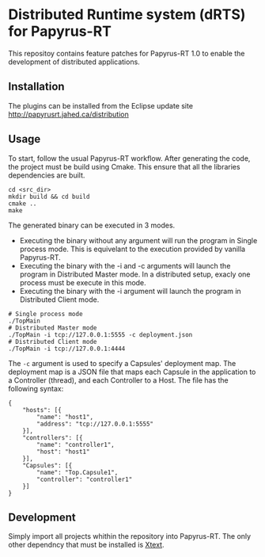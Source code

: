 # Distributed Runtime system (dRTS) for Papyrus-RT

This repositoy contains feature patches for Papyrus-RT 1.0 to enable the development of distributed applications.

## Installation
The plugins can be installed from the Eclipse update site http://papyrusrt.jahed.ca/distribution

## Usage
To start, follow the usual Papyrus-RT workflow. After generating the code, the project must be build using Cmake. This ensure that all the libraries dependencies are built.
```
cd <src_dir>
mkdir build && cd build
cmake ..
make
```
The generated binary can be executed in 3 modes.
- Executing the binary without any argument will run the program in Single process mode. This is equivelant to the execution provided by vanilla Papyrus-RT.
- Executing the binary with the -i and -c arguments will launch the program in Distributed Master mode. In a distributed setup, exacly one process must be execute in this mode.
- Executing the binary with the -i argument will launch the program in Distributed Client mode. 
```
# Single process mode
./TopMain
# Distributed Master mode
./TopMain -i tcp://127.0.0.1:5555 -c deployment.json
# Distributed Client mode
./TopMain -i tcp://127.0.0.1:4444
```
The ```-c``` argument is used to specify a Capsules' deployment map. The deployment map is a JSON file that maps each Capsule in the application to a Controller (thread), and each Controller to a Host. The file has the following syntax:
```
{
	"hosts": [{
		"name": "host1",
		"address": "tcp://127.0.0.1:5555"
	}],
	"controllers": [{
		"name": "controller1",
		"host": "host1"
	}],
	"Capsules": [{
		"name": "Top.Capsule1",
		"controller": "controller1"
	}]
}
```


## Development
Simply import all projects whithin the repository into Papyrus-RT. The only other dependncy that must be installed is [Xtext](https://www.eclipse.org/Xtext/).
